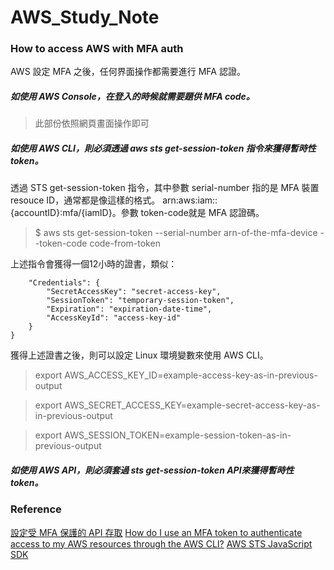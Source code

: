 # AWS_Study_Note

### How to access AWS with MFA auth
AWS 設定 MFA 之後，任何界面操作都需要進行 MFA 認證。
##### 如使用 AWS Console，在登入的時候就需要題供 MFA code。
> 此部份依照網頁畫面操作即可

##### 如使用 AWS CLI，則必須透過 aws sts get-session-token 指令來獲得暫時性 token。
透過 STS get-session-token 指令，其中參數 serial-number 指的是 MFA 裝置 resouce ID，通常都是像這樣的格式。 arn:aws:iam::{accountID}:mfa/{iamID}。參數 token-code就是 MFA 認證碼。
> $ aws sts get-session-token --serial-number arn-of-the-mfa-device --token-code code-from-token

上述指令會獲得一個12小時的證書，類似：
```{
    "Credentials": {
        "SecretAccessKey": "secret-access-key",
        "SessionToken": "temporary-session-token",
        "Expiration": "expiration-date-time",
        "AccessKeyId": "access-key-id"
    }
}
```
獲得上述證書之後，則可以設定 Linux 環境變數來使用 AWS CLI。
> export AWS_ACCESS_KEY_ID=example-access-key-as-in-previous-output

> export AWS_SECRET_ACCESS_KEY=example-secret-access-key-as-in-previous-output

> export AWS_SESSION_TOKEN=example-session-token-as-in-previous-output

##### 如使用 AWS API，則必須套過 sts get-session-token API來獲得暫時性 token。

### Reference
[設定受 MFA 保護的 API 存取](https://docs.aws.amazon.com/zh_tw/IAM/latest/UserGuide/id_credentials_mfa_configure-api-require.html)
[How do I use an MFA token to authenticate access to my AWS resources through the AWS CLI?](https://aws.amazon.com/premiumsupport/knowledge-center/authenticate-mfa-cli/)
[AWS STS JavaScript SDK](https://docs.aws.amazon.com/AWSJavaScriptSDK/latest/AWS/STS.html#getSessionToken-property)
